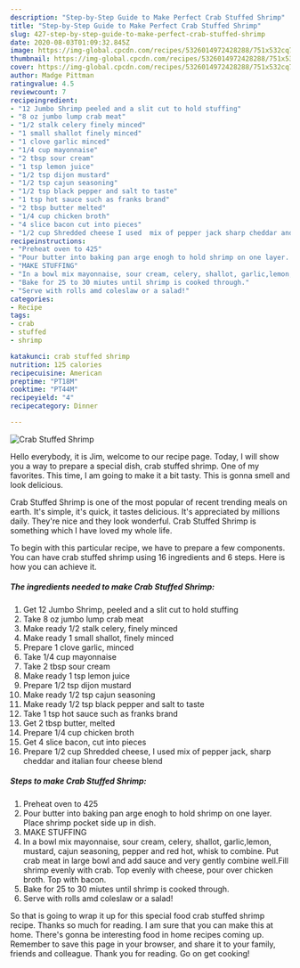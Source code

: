 ```yaml
---
description: "Step-by-Step Guide to Make Perfect Crab Stuffed Shrimp"
title: "Step-by-Step Guide to Make Perfect Crab Stuffed Shrimp"
slug: 427-step-by-step-guide-to-make-perfect-crab-stuffed-shrimp
date: 2020-08-03T01:09:32.845Z
image: https://img-global.cpcdn.com/recipes/5326014972428288/751x532cq70/crab-stuffed-shrimp-recipe-main-photo.jpg
thumbnail: https://img-global.cpcdn.com/recipes/5326014972428288/751x532cq70/crab-stuffed-shrimp-recipe-main-photo.jpg
cover: https://img-global.cpcdn.com/recipes/5326014972428288/751x532cq70/crab-stuffed-shrimp-recipe-main-photo.jpg
author: Madge Pittman
ratingvalue: 4.5
reviewcount: 7
recipeingredient:
- "12 Jumbo Shrimp peeled and a slit cut to hold stuffing"
- "8 oz jumbo lump crab meat"
- "1/2 stalk celery finely minced"
- "1 small shallot finely minced"
- "1 clove garlic minced"
- "1/4 cup mayonnaise"
- "2 tbsp sour cream"
- "1 tsp lemon juice"
- "1/2 tsp dijon mustard"
- "1/2 tsp cajun seasoning"
- "1/2 tsp black pepper and salt to taste"
- "1 tsp hot sauce such as franks brand"
- "2 tbsp butter melted"
- "1/4 cup chicken broth"
- "4 slice bacon cut into pieces"
- "1/2 cup Shredded cheese I used  mix of pepper jack sharp cheddar and italian four cheese blend"
recipeinstructions:
- "Preheat oven to 425"
- "Pour butter into baking pan arge enogh to hold shrimp on one layer. Place shrimp pocket side up in dish."
- "MAKE STUFFING"
- "In a bowl mix mayonnaise, sour cream, celery, shallot, garlic,lemon, mustard, cajun seasoning, pepper and red hot, whisk to combine. Put crab meat in large bowl and add sauce and very gently combine well.Fill shrimp evenly with crab. Top evenly with cheese, pour over chicken broth. Top with bacon."
- "Bake for 25 to 30 miutes until shrimp is cooked through."
- "Serve with rolls amd coleslaw or a salad!"
categories:
- Recipe
tags:
- crab
- stuffed
- shrimp

katakunci: crab stuffed shrimp 
nutrition: 125 calories
recipecuisine: American
preptime: "PT18M"
cooktime: "PT44M"
recipeyield: "4"
recipecategory: Dinner

---
```



![Crab Stuffed Shrimp](https://img-global.cpcdn.com/recipes/5326014972428288/751x532cq70/crab-stuffed-shrimp-recipe-main-photo.jpg)

Hello everybody, it is Jim, welcome to our recipe page. Today, I will show you a way to prepare a special dish, crab stuffed shrimp. One of my favorites. This time, I am going to make it a bit tasty. This is gonna smell and look delicious.

Crab Stuffed Shrimp is one of the most popular of recent trending meals on earth. It's simple, it's quick, it tastes delicious. It's appreciated by millions daily. They're nice and they look wonderful. Crab Stuffed Shrimp is something which I have loved my whole life.




To begin with this particular recipe, we have to prepare a few components. You can have crab stuffed shrimp using 16 ingredients and 6 steps. Here is how you can achieve it.

<!--inarticleads1-->

##### The ingredients needed to make Crab Stuffed Shrimp:

1. Get 12 Jumbo Shrimp, peeled and a slit cut to hold stuffing
1. Take 8 oz jumbo lump crab meat
1. Make ready 1/2 stalk celery, finely minced
1. Make ready 1 small shallot, finely minced
1. Prepare 1 clove garlic, minced
1. Take 1/4 cup mayonnaise
1. Take 2 tbsp sour cream
1. Make ready 1 tsp lemon juice
1. Prepare 1/2 tsp dijon mustard
1. Make ready 1/2 tsp cajun seasoning
1. Make ready 1/2 tsp black pepper and salt to taste
1. Take 1 tsp hot sauce such as franks brand
1. Get 2 tbsp butter, melted
1. Prepare 1/4 cup chicken broth
1. Get 4 slice bacon, cut into pieces
1. Prepare 1/2 cup Shredded cheese, I used  mix of pepper jack, sharp cheddar and italian four cheese blend




<!--inarticleads2-->

##### Steps to make Crab Stuffed Shrimp:

1. Preheat oven to 425
1. Pour butter into baking pan arge enogh to hold shrimp on one layer. Place shrimp pocket side up in dish.
1. MAKE STUFFING
1. In a bowl mix mayonnaise, sour cream, celery, shallot, garlic,lemon, mustard, cajun seasoning, pepper and red hot, whisk to combine. Put crab meat in large bowl and add sauce and very gently combine well.Fill shrimp evenly with crab. Top evenly with cheese, pour over chicken broth. Top with bacon.
1. Bake for 25 to 30 miutes until shrimp is cooked through.
1. Serve with rolls amd coleslaw or a salad!




So that is going to wrap it up for this special food crab stuffed shrimp recipe. Thanks so much for reading. I am sure that you can make this at home. There's gonna be interesting food in home recipes coming up. Remember to save this page in your browser, and share it to your family, friends and colleague. Thank you for reading. Go on get cooking!
